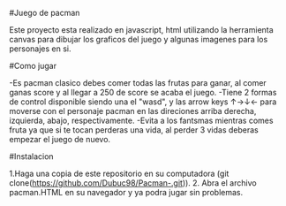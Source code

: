 #Juego de pacman 

Este proyecto esta realizado en javascript, html utilizando la herramienta canvas para dibujar los graficos del juego y algunas imagenes para los personajes en si.

#Como jugar

-Es pacman clasico debes comer todas las frutas para ganar, al comer ganas score y al llegar a 250 de score se acaba el juego.
-Tiene 2 formas de control disponible siendo una el "wasd", y las arrow keys ↑→↓← para moverse con el personaje pacman en las direciones arriba derecha, izquierda,
abajo, respectivamente.
-Evita a los fantsmas mientras comes fruta ya que si te tocan perderas una vida, al perder 3 vidas deberas empezar el juego de nuevo.

#Instalacion

1.Haga una copia de este repositorio en su computadora (git clone(https://github.com/Dubuc98/Pacman-.git)).
2. Abra el archivo pacman.HTML en su navegador y ya podra jugar sin problemas.
